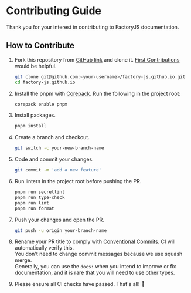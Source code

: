 # Contributing Guide

Thank you for your interest in contributing to FactoryJS documentation.

## How to Contribute

1. Fork this repository from [GitHub link](https://github.com/factory-js/factory-js.github.io/fork) and clone it. [First Contributions](https://github.com/firstcontributions/first-contributions) would be helpful.

   ```sh
   git clone git@github.com:<your-username>/factory-js.github.io.git
   cd factory-js.github.io
   ```

1. Install the pnpm with [Corepack](https://nodejs.org/api/corepack.html). Run the following in the project root:

   ```sh
   corepack enable pnpm
   ```

1. Install packages.

   ```sh
   pnpm install
   ```

1. Create a branch and checkout.

   ```sh
   git switch -c your-new-branch-name
   ```

1. Code and commit your changes.

   ```sh
   git commit -m 'add a new feature'
   ```

1. Run linters in the project root before pushing the PR.

   ```sh
   pnpm run secretlint
   pnpm run type-check
   pnpm run lint
   pnpm run format
   ```

1. Push your changes and open the PR.

   ```sh
   git push -u origin your-branch-name
   ```

1. Rename your PR title to comply with [Conventional Commits](https://www.conventionalcommits.org/en/v1.0.0/). CI will automatically verify this.  
   You don't need to change commit messages because we use squash merge.  
   Generally, you can use the `docs:` when you intend to improve or fix documentation, and it is rare that you will need to use other types.

1. Please ensure all CI checks have passed. That's all! 🎉
